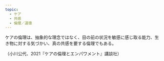 ```yaml
---
topic:
  - ケア
  - 共感
  - 倫理／道徳
---
```

ケアの倫理は、抽象的な理念ではなく、目の前の状況を敏感に感じ取る能力、生き物に対する気づかい、真の共感を要する倫理でもある。

（小川公代、2021『ケアの倫理とエンパワメント』講談社）